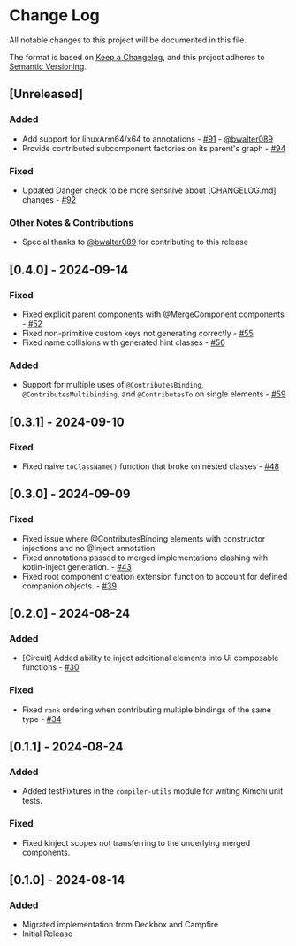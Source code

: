 # Change Log

All notable changes to this project will be documented in this file.

The format is based on [Keep a Changelog](https://keepachangelog.com/en/1.0.0/),
and this project adheres to [Semantic Versioning](https://semver.org/spec/v2.0.0.html).

## [Unreleased]

<!--
### Added

### Changed

### Deprecated

### Removed

### Fixed

### Other Notes & Contributions
-->

### Added

- Add support for linuxArm64/x64 to annotations - [#91](https://github.com/r0adkll/kimchi/pull/91) - [@bwalter089](https://github.com/bwalter089)
- Provide contributed subcomponent factories on its parent's graph - [#94](https://github.com/r0adkll/kimchi/pull/94)

### Fixed

- Updated Danger check to be more sensitive about [CHANGELOG.md] changes - [#92](https://github.com/r0adkll/kimchi/pull/92)

### Other Notes & Contributions

- Special thanks to [@bwalter089](https://github.com/bwalter089) for contributing to this release

## [0.4.0] - 2024-09-14

### Fixed

- Fixed explicit parent components with @MergeComponent components - [#52](https://github.com/r0adkll/kimchi/pull/52)
- Fixed non-primitive custom keys not generating correctly - [#55](https://github.com/r0adkll/kimchi/pull/55)
- Fixed name collisions with generated hint classes - [#56](https://github.com/r0adkll/kimchi/pull/56)

### Added

- Support for multiple uses of `@ContributesBinding`, `@ContributesMultibinding`, and `@ContributesTo` on single elements - [#59](https://github.com/r0adkll/kimchi/pull/59)

## [0.3.1] - 2024-09-10

### Fixed

- Fixed naive `toClassName()` function that broke on nested classes - [#48](https://github.com/r0adkll/kimchi/pull/48)

## [0.3.0] - 2024-09-09

### Fixed

- Fixed issue where @ContributesBinding elements with constructor injections and no @Inject annotation
- Fixed annotations passed to merged implementations clashing with kotlin-inject generation. - [#43](https://github.com/r0adkll/kimchi/pull/43)
- Fixed root component creation extension function to account for defined companion objects. - [#39](https://github.com/r0adkll/kimchi/pull/39)

## [0.2.0] - 2024-08-24

### Added

- [Circuit] Added ability to inject additional elements into Ui composable functions - [#30](https://github.com/r0adkll/kimchi/pull/30)

### Fixed

- Fixed `rank` ordering when contributing multiple bindings of the same type - [#34](https://github.com/r0adkll/kimchi/pull/34)

## [0.1.1] - 2024-08-24

### Added

- Added testFixtures in the `compiler-utils` module for writing Kimchi unit tests.

### Fixed

- Fixed kinject scopes not transferring to the underlying merged components.


## [0.1.0] - 2024-08-14

### Added

- Migrated implementation from Deckbox and Campfire
- Initial Release
